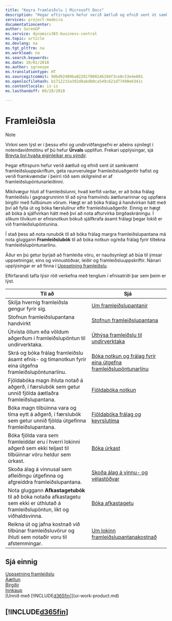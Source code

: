 ```yaml
---
title: "Keyra framleiðslu | Microsoft Docs"
description: "Þegar eftirspurn hefur verið áætluð og efnið sent út samkvæmt framleiðsluuppskriftum, geta raunverulegar framleiðsluaðgerðir hafist og verið framkvæmdar í þeirri röð sem skilgreind er af framleiðslupöntunarleiðinni."
services: project-madeira
documentationcenter: 
author: SorenGP
ms.service: dynamics365-business-central
ms.topic: article
ms.devlang: na
ms.tgt_pltfrm: na
ms.workload: na
ms.search.keywords: 
ms.date: 10/01/2018
ms.author: sgroespe
ms.translationtype: HT
ms.sourcegitcommit: 9dbd92409ba02281f008246194f3ce0c53e4e001
ms.openlocfilehash: b1712215a392d8abdb0ca549c621d77490e6341c
ms.contentlocale: is-is
ms.lasthandoff: 09/28/2018

---
```

# <a name="manufacturing"></a>Framleiðsla
> [!NOTE]
> Virkni sem lýst er í þessu efni og undirviðfangsefni er aðeins sýnilegt í notendaviðmótinu ef þú hefur **Úrvals** upplifun. Frekari upplýsingar, sjá [Breyta því hvaða eiginleikar eru sýndir](ui-experiences.md).

Þegar eftirspurn hefur verið áætluð og efnið sent út samkvæmt framleiðsluuppskriftum, geta raunverulegar framleiðsluaðgerðir hafist og verið framkvæmdar í þeirri röð sem skilgreind er af framleiðslupöntunarleiðinni.  

Mikilvægur hluti af framleiðslunni, hvað kerfið varðar, er að bóka frálag framleiðslu í gagnagrunninn til að sýna framvindu áætlunarinnar og uppfæra birgðir með fullbúnum vörum. Hægt er að bóka frálag á handvirkan hátt með því að fylla út og bóka færslulínur eftir framleiðsluaðgerðir. Einnig er hægt að bóka á sjálfvirkan hátt með því að nota afturvirka birgðaskráningu. Í slíkum tilvikum er efnisnotkun bókuð sjálfkrafa ásamt frálagi þegar lokið er við framleiðslupöntunina.  

Í stað þess að nota runubók til að bóka frálag margra framleiðslupantana má nota gluggann **Framleiðslubók** til að bóka notkun og/eða frálag fyrir tiltekna framleiðslupöntunarlínu.

Áður en þú getur byrjað að framleiða vöru, er nauðsynlegt að búa til ýmsar uppsetningar, eins og vinnustöðvar, leiðir og framleiðsluuppskriftir. Nánari upplýsingar er að finna í [Uppsetning framleiðslu](production-configure-production-processes.md).

Eftirfarandi tafla lýsir röð verkefna með tenglum í efnisatriði þar sem þeim er lýst.   

|**Til að**|**Sjá**|  
|------------|-------------|  
|Skilja hvernig framleiðsla gengur fyrir sig.|[Um framleiðslupantanir](production-about-production-orders.md)|
|Stofnun framleiðslupantana handvirkt|[Stofnun framleiðslupantana](production-how-to-create-production-orders.md)|
|Útvista öllum eða völdum aðgerðum í framleiðslupöntun til undirverktaka.|[Úthýsa framleiðslu til undirverktaka](production-how-to-subcontract-manufacturing.md)|
|Skrá og bóka frálag framleiðslu ásamt efnis- og tímanotkun fyrir eina útgefna framleiðslupöntunarlínu.|[Bóka notkun og frálag fyrir eina útgefna framleiðslupöntunarlínu](production-how-to-register-consumption-and-output.md)|  
|Fjöldabóka magn íhluta notað á aðgerð, í færslubók sem getur unnið fjölda áætlaðra framleiðslupantana.|[Fjöldabóka notkun](production-how-to-post-consumption.md)|
|Bóka magn tilbúinna vara og tíma eytt á aðgerð, í færslubók sem getur unnið fjölda útgefinna framleiðslupantana.|[Fjöldabóka frálag og keyrslutíma](production-how-to-post-output-quantity.md)|  
|Bóka fjölda vara sem framleiddar eru í hverri lokinni aðgerð sem ekki teljast til tilbúinnar vöru heldur sem úrkast.|[Bóka úrkast](production-how-to-post-scrap.md)|
|Skoða álag á vinnusal sem afleiðingu útgefinna og afgreiddra framleiðslupantana.|[Skoða álag á vinnu- og vélastöðvar](production-how-to-view-the-load-on-work-centers.md)|      
|Nota gluggann **Afkastagetubók** til að bóka notaða afkastagetu sem ekki er úthlutað á framleiðslupöntun, líkt og viðhaldsvinna.|[Bóka afkastagetu](production-how-to-post-capacities.md)|  
|Reikna út og jafna kostnað við tilbúnar framleiðsluvörur og íhluti sem notaðir voru til afstemmingar.|[Um lokinn framleiðslupantanakostnað](finance-about-finished-production-order-costs.md)|  

## <a name="see-also"></a>Sjá einnig  
[Uppsetning framleiðslu](production-configure-production-processes.md)  
[Áætlun](production-planning.md)      
[Birgðir](inventory-manage-inventory.md)  
[Innkaup](purchasing-manage-purchasing.md)  
[Unnið með [!INCLUDE[d365fin](includes/d365fin_md.md)]](ui-work-product.md)

## [!INCLUDE[d365fin](includes/free_trial_md.md)]  


